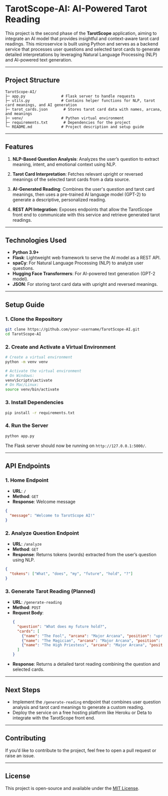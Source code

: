 # TarotScope-AI: AI-Powered Tarot Reading

This project is the second phase of the **TarotScope** application, aiming to integrate an AI model that provides insightful and context-aware tarot card readings. This microservice is built using Python and serves as a backend service that processes user questions and selected tarot cards to generate detailed interpretations by leveraging Natural Language Processing (NLP) and AI-powered text generation.

---

## Project Structure

```
TarotScope-AI/
├─ app.py                # Flask server to handle requests
├─ utils.py              # Contains helper functions for NLP, tarot card meanings, and AI generation
├─ tarot_cards.json       # Stores tarot card data with names, arcana, and meanings
├─ venv/                 # Python virtual environment
├─ requirements.txt       # Dependencies for the project
└─ README.md             # Project description and setup guide
```

---

## Features

1. **NLP-Based Question Analysis**: Analyzes the user’s question to extract meaning, intent, and emotional context using NLP.
   
2. **Tarot Card Interpretation**: Fetches relevant upright or reversed meanings of the selected tarot cards from a data source.

3. **AI-Generated Reading**: Combines the user's question and tarot card meanings, then uses a pre-trained AI language model (GPT-2) to generate a descriptive, personalized reading.

4. **REST API Integration**: Exposes endpoints that allow the TarotScope front end to communicate with this service and retrieve generated tarot readings.

---

## Technologies Used

- **Python 3.9+**
- **Flask**: Lightweight web framework to serve the AI model as a REST API.
- **spaCy**: For Natural Language Processing (NLP) to analyze user questions.
- **Hugging Face Transformers**: For AI-powered text generation (GPT-2 model).
- **JSON**: For storing tarot card data with upright and reversed meanings.

---

## Setup Guide

### 1. Clone the Repository

```bash
git clone https://github.com/your-username/TarotScope-AI.git
cd TarotScope-AI
```

### 2. Create and Activate a Virtual Environment

```bash
# Create a virtual environment
python -m venv venv

# Activate the virtual environment
# On Windows:
venv\Scripts\activate
# On Mac/Linux:
source venv/bin/activate
```

### 3. Install Dependencies

```bash
pip install -r requirements.txt
```

### 4. Run the Server

```bash
python app.py
```

The Flask server should now be running on `http://127.0.0.1:5000/`.

---

## API Endpoints

### 1. **Home Endpoint**

- **URL**: `/`
- **Method**: `GET`
- **Response**: Welcome message

```json
{
  "message": "Welcome to TarotScope AI!"
}
```

### 2. **Analyze Question Endpoint**

- **URL**: `/analyze`
- **Method**: `GET`
- **Response**: Returns tokens (words) extracted from the user’s question using NLP.

```json
{
  "tokens": ["What", "does", "my", "future", "hold", "?"]
}
```

### 3. **Generate Tarot Reading (Planned)**

- **URL**: `/generate-reading`
- **Method**: `POST`
- **Request Body**: 
  ```json
  {
    "question": "What does my future hold?",
    "cards": [
      {"name": "The Fool", "arcana": "Major Arcana", "position": "upright"},
      {"name": "The Magician", "arcana": "Major Arcana", "position": "reversed"},
      {"name": "The High Priestess", "arcana": "Major Arcana", "position": "upright"}
    ]
  }
  ```
- **Response**: Returns a detailed tarot reading combining the question and selected cards.

---

## Next Steps

- Implement the `/generate-reading` endpoint that combines user question analysis and tarot card meanings to generate a custom reading.
- Deploy the service on a free hosting platform like Heroku or Deta to integrate with the TarotScope front end.

---

## Contributing

If you’d like to contribute to the project, feel free to open a pull request or raise an issue.

---

## License

This project is open-source and available under the [MIT License](LICENSE).